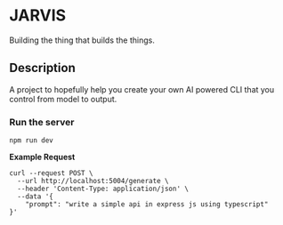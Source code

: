 # JARVIS

Building the thing that builds the things.

## Description

A project to hopefully help you create your own AI powered CLI that you control from model to output.

### Run the server
```npm run dev```

**Example Request**
```
curl --request POST \
  --url http://localhost:5004/generate \
  --header 'Content-Type: application/json' \
  --data '{
	"prompt": "write a simple api in express js using typescript"
}'
```

